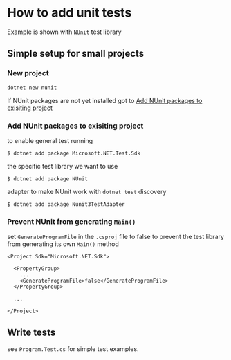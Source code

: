 # How to add unit tests

Example is shown with `NUnit` test library

## Simple setup for small projects

### New project

```console
dotnet new nunit
```

If NUnit packages are not yet installed got to [Add NUnit packages to exisiting project](#add-nunit-packages-to-exisiting-project)

### Add NUnit packages to exisiting project

to enable general test running
```console
$ dotnet add package Microsoft.NET.Test.Sdk
```

the specific test library we want to use
```console
$ dotnet add package NUnit
```

adapter to make NUnit work with `dotnet test` discovery
```console
$ dotnet add package Nunit3TestAdapter
```

### Prevent NUnit from generating `Main()`

set `GenerateProgramFile` in the `.csproj` file to false to prevent the test
library from generating its own `Main()` method
```
<Project Sdk="Microsoft.NET.Sdk">

  <PropertyGroup>
    ...
    <GenerateProgramFile>false</GenerateProgramFile>
  </PropertyGroup>

  ...

</Project>
```

## Write tests

see `Program.Test.cs` for simple test examples.

